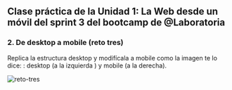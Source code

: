 ## Clase práctica de la Unidad 1: La Web desde un móvil del sprint 3 del bootcamp de @Laboratoria

 ### 2. De desktop a mobile (reto tres)

 Replica la estructura desktop y modifícala a mobile como la imagen te lo dice: : desktop (a la izquierda ) y mobile (a la derecha).

 ![reto-tres](https://fotos.subefotos.com/02c8c82e8f13ae3da4d48391d50326bao.png)
